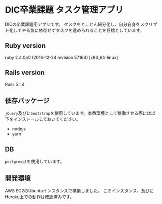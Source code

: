 # DIC卒業課題 タスク管理アプリ
DICの卒業課題用アプリです。
タスクをとことん細分化し、自分自身をスクリプト化してやる気に依存せずタスクを進められることを目標としています。

## Ruby version
ruby 2.4.0p0 (2016-12-24 revision 57164) [x86_64-linux]

## Rails version
Rails 5.1.4

## 依存パッケージ
`jQuery`及びに`bootstrap`を使用しています。本番環境として稼働させる際には以下をインストールしておいてください。

* nodejs
* yarn

## DB
`postgresql`を使用しています。

## 開発環境
AWS EC2のUbuntuインスタンスで構築しました。
このインスタンス、及びにHeroku上での動作は確認済みです。
